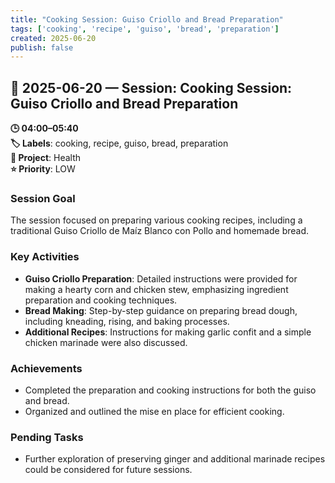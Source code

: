 ```yaml
---
title: "Cooking Session: Guiso Criollo and Bread Preparation"
tags: ['cooking', 'recipe', 'guiso', 'bread', 'preparation']
created: 2025-06-20
publish: false
---
```


## 📅 2025-06-20 — Session: Cooking Session: Guiso Criollo and Bread Preparation

**🕒 04:00–05:40**  
**🏷️ Labels**: cooking, recipe, guiso, bread, preparation  
**📂 Project**: Health  
**⭐ Priority**: LOW  


### Session Goal
The session focused on preparing various cooking recipes, including a traditional Guiso Criollo de Maíz Blanco con Pollo and homemade bread.

### Key Activities
- **Guiso Criollo Preparation**: Detailed instructions were provided for making a hearty corn and chicken stew, emphasizing ingredient preparation and cooking techniques.
- **Bread Making**: Step-by-step guidance on preparing bread dough, including kneading, rising, and baking processes.
- **Additional Recipes**: Instructions for making garlic confit and a simple chicken marinade were also discussed.

### Achievements
- Completed the preparation and cooking instructions for both the guiso and bread.
- Organized and outlined the mise en place for efficient cooking.

### Pending Tasks
- Further exploration of preserving ginger and additional marinade recipes could be considered for future sessions.

